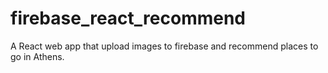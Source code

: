 # firebase_react_recommend

A React web app that upload images to firebase and recommend places to go in Athens.
